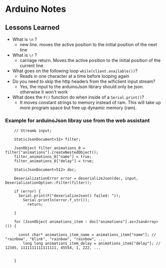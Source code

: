 # Arduino Notes

## Lessons Learned
- What is `\n` ?
  - new line. moves the active position to the initial position of the next line
- What is `\r` ?
  - carriage return. Moves the active position to the initial position of the current line
- What goes on the following loop `while(client.available())`?
   - Reads in one character at a time before looping again
- Do you need to skip the http headers from the wificlient input stream?
  - Yes, the input to the arduinoJson library should only be json. otherwise it won't work 
- What does the `F()` function do when inside of a `Serial.print()`?
  - It moves constant strings to memory instead of ram. This will take up more program space but free up dynamic memory (ram). 


### Example for arduinoJson libray use from the web assistant

        // Stream& input;

        StaticJsonDocument<32> filter;

        JsonObject filter_animations_0 = filter["animations"].createNestedObject();
        filter_animations_0["name"] = true;
        filter_animations_0["delay"] = true;

        StaticJsonDocument<512> doc;

        DeserializationError error = deserializeJson(doc, input, DeserializationOption::Filter(filter));

        if (error) {
          Serial.print(F("deserializeJson() failed: "));
            Serial.println(error.f_str());
              return;
              
        }

        for (JsonObject animations_item : doc["animations"].as<JsonArray>()) {

          const char* animations_item_name = animations_item["name"]; // "rainbow", "blink", "rainbow", "rainbow", ...
            long long animations_item_delay = animations_item["delay"]; // 12345, 1111111111111111, 45554, 1, 222, ...

            
        }

